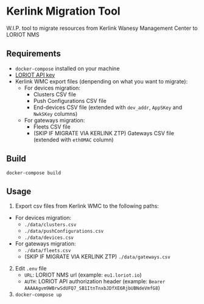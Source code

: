 # Kerlink Migration Tool

W.I.P. tool to migrate resources from Kerlink Wanesy Management Center to LORIOT NMS

## Requirements

- `docker-compose` installed on your machine
- [LORIOT API key](https://docs.loriot.io/display/NMS/Create+an+API+key)
- Kerlink WMC export files (denpending on what you want to migrate):
  - For devices migration:
    - Clusters CSV file
    - Push Configurations CSV file
    - End-devices CSV file (extended with `dev_addr`, `AppSKey` and `NwkSKey` columns)
  - For gateways migration:
    - Fleets CSV file
    - (SKIP IF MIGRATE VIA KERLINK ZTP) Gateways CSV file (extended with `eth0MAC` column)

## Build

`docker-compose build`

## Usage

1. Export csv files from Kerlink WMC to the following paths:

- For devices migration:
  - `./data/clusters.csv`
  - `./data/pushConfigurations.csv`
  - `./data/devices.csv`
- For gateways migration:
  - `./data/fleets.csv`
  - (SKIP IF MIGRATE VIA KERLINK ZTP) `./data/gateways.csv`

2. Edit `.env` file
   - `URL`: LORIOT NMS url (example: `eu1.loriot.io`)
   - `AUTH`: LORIOT API authorization header (example: `Bearer AAAAAgvm9WBrwSdUFQ7_SB1ItnTnxbJDfXE6RjbUBNdeVmfG8`)
3. `docker-compose up`
